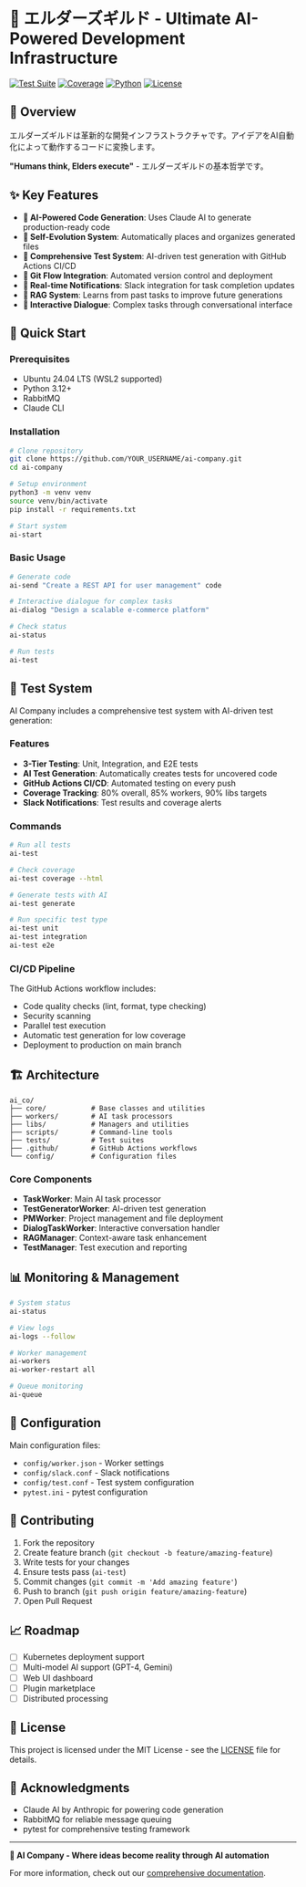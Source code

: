 # 🏰 エルダーズギルド - Ultimate AI-Powered Development Infrastructure

[![Test Suite](https://github.com/YOUR_USERNAME/elders-guild/actions/workflows/ci.yml/badge.svg)](https://github.com/YOUR_USERNAME/elders-guild/actions/workflows/ci.yml)
[![Coverage](https://img.shields.io/badge/coverage-80%25-brightgreen)](htmlcov/index.html)
[![Python](https://img.shields.io/badge/python-3.12-blue)](https://www.python.org)
[![License](https://img.shields.io/badge/license-MIT-green)](LICENSE)

## 🎯 Overview

エルダーズギルドは革新的な開発インフラストラクチャです。アイデアをAI自動化によって動作するコードに変換します。

**"Humans think, Elders execute"** - エルダーズギルドの基本哲学です。

## ✨ Key Features

- **🤖 AI-Powered Code Generation**: Uses Claude AI to generate production-ready code
- **🧬 Self-Evolution System**: Automatically places and organizes generated files
- **🧪 Comprehensive Test System**: AI-driven test generation with GitHub Actions CI/CD
- **🔄 Git Flow Integration**: Automated version control and deployment
- **📱 Real-time Notifications**: Slack integration for task completion updates
- **🧠 RAG System**: Learns from past tasks to improve future generations
- **💬 Interactive Dialogue**: Complex tasks through conversational interface

## 🚀 Quick Start

### Prerequisites

- Ubuntu 24.04 LTS (WSL2 supported)
- Python 3.12+
- RabbitMQ
- Claude CLI

### Installation

```bash
# Clone repository
git clone https://github.com/YOUR_USERNAME/ai-company.git
cd ai-company

# Setup environment
python3 -m venv venv
source venv/bin/activate
pip install -r requirements.txt

# Start system
ai-start
```

### Basic Usage

```bash
# Generate code
ai-send "Create a REST API for user management" code

# Interactive dialogue for complex tasks
ai-dialog "Design a scalable e-commerce platform"

# Check status
ai-status

# Run tests
ai-test
```

## 🧪 Test System

AI Company includes a comprehensive test system with AI-driven test generation:

### Features

- **3-Tier Testing**: Unit, Integration, and E2E tests
- **AI Test Generation**: Automatically creates tests for uncovered code
- **GitHub Actions CI/CD**: Automated testing on every push
- **Coverage Tracking**: 80% overall, 85% workers, 90% libs targets
- **Slack Notifications**: Test results and coverage alerts

### Commands

```bash
# Run all tests
ai-test

# Check coverage
ai-test coverage --html

# Generate tests with AI
ai-test generate

# Run specific test type
ai-test unit
ai-test integration
ai-test e2e
```

### CI/CD Pipeline

The GitHub Actions workflow includes:
- Code quality checks (lint, format, type checking)
- Security scanning
- Parallel test execution
- Automatic test generation for low coverage
- Deployment to production on main branch

## 🏗️ Architecture

```
ai_co/
├── core/           # Base classes and utilities
├── workers/        # AI task processors
├── libs/           # Managers and utilities
├── scripts/        # Command-line tools
├── tests/          # Test suites
├── .github/        # GitHub Actions workflows
└── config/         # Configuration files
```

### Core Components

- **TaskWorker**: Main AI task processor
- **TestGeneratorWorker**: AI-driven test generation
- **PMWorker**: Project management and file deployment
- **DialogTaskWorker**: Interactive conversation handler
- **RAGManager**: Context-aware task enhancement
- **TestManager**: Test execution and reporting

## 📊 Monitoring & Management

```bash
# System status
ai-status

# View logs
ai-logs --follow

# Worker management
ai-workers
ai-worker-restart all

# Queue monitoring
ai-queue
```

## 🔧 Configuration

Main configuration files:
- `config/worker.json` - Worker settings
- `config/slack.conf` - Slack notifications
- `config/test.conf` - Test system configuration
- `pytest.ini` - pytest configuration

## 🤝 Contributing

1. Fork the repository
2. Create feature branch (`git checkout -b feature/amazing-feature`)
3. Write tests for your changes
4. Ensure tests pass (`ai-test`)
5. Commit changes (`git commit -m 'Add amazing feature'`)
6. Push to branch (`git push origin feature/amazing-feature`)
7. Open Pull Request

## 📈 Roadmap

- [ ] Kubernetes deployment support
- [ ] Multi-model AI support (GPT-4, Gemini)
- [ ] Web UI dashboard
- [ ] Plugin marketplace
- [ ] Distributed processing

## 📜 License

This project is licensed under the MIT License - see the [LICENSE](LICENSE) file for details.

## 🙏 Acknowledgments

- Claude AI by Anthropic for powering code generation
- RabbitMQ for reliable message queuing
- pytest for comprehensive testing framework

---

**🎊 AI Company - Where ideas become reality through AI automation**

For more information, check out our [comprehensive documentation](docs/README.md).
